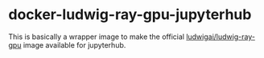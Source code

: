 # docker-ludwig-ray-gpu-jupyterhub

This is basically a wrapper image to make the official
[ludwigai/ludwig-ray-gpu](https://hub.docker.com/r/ludwigai/ludwig-ray-gpu) 
image available for jupyterhub.
